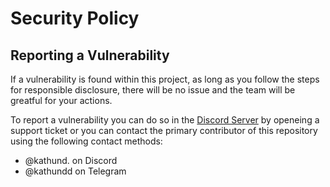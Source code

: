 # Security Policy
## Reporting a Vulnerability

If a vulnerability is found within this project, as long as you follow the steps for responsible disclosure, there will
be no issue and the team will be greatful for your actions.

To report a vulnerability you can do so in the [Discord Server](https://discord.gg/NSEBNMM) by openeing a support ticket
or you can contact the primary contributor of this repository using the following contact methods:

- @kathund. on Discord
- @kathundd on Telegram
